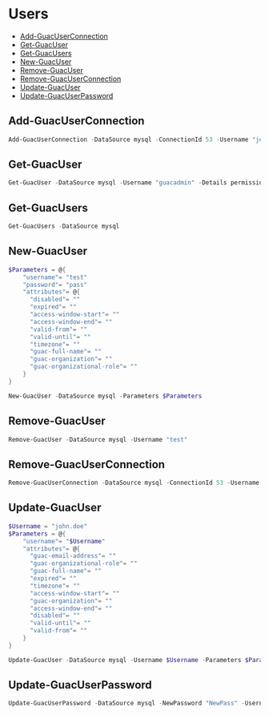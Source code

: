 # Users 

 - [Add-GuacUserConnection](#add-guacuserconnection)
 - [Get-GuacUser](#get-guacuser)
 - [Get-GuacUsers](#get-guacusers)
 - [New-GuacUser](#new-guacuser)
 - [Remove-GuacUser](#remove-guacuser)
 - [Remove-GuacUserConnection](#remove-guacuserconnection)
 - [Update-GuacUser](#update-guacuser)
 - [Update-GuacUserPassword](#update-guacuserpassword)

## Add-GuacUserConnection
```Powershell
Add-GuacUserConnection -DataSource mysql -ConnectionId 53 -Username "john.doe"
```
## Get-GuacUser
```Powershell
Get-GuacUser -DataSource mysql -Username "guacadmin" -Details permissions
```
## Get-GuacUsers
```Powershell
Get-GuacUsers -DataSource mysql
```
## New-GuacUser
```Powershell
$Parameters = @{
    "username"= "test"
    "password"= "pass"
    "attributes"= @{
      "disabled"= ""
      "expired"= ""
      "access-window-start"= ""
      "access-window-end"= ""
      "valid-from"= ""
      "valid-until"= ""
      "timezone"= ""
      "guac-full-name"= ""
      "guac-organization"= ""
      "guac-organizational-role"= ""
    }
}

New-GuacUser -DataSource mysql -Parameters $Parameters
```
## Remove-GuacUser
```Powershell
Remove-GuacUser -DataSource mysql -Username "test"
```
## Remove-GuacUserConnection
```Powershell
Remove-GuacUserConnection -DataSource mysql -ConnectionId 53 -Username "john.doe"
```
## Update-GuacUser
```Powershell
$Username = "john.doe"
$Parameters = @{
    "username"= "$Username"
    "attributes"= @{
      "guac-email-address"= ""
      "guac-organizational-role"= ""
      "guac-full-name"= ""
      "expired"= ""
      "timezone"= ""
      "access-window-start"= ""
      "guac-organization"= ""
      "access-window-end"= ""
      "disabled"= ""
      "valid-until"= ""
      "valid-from"= ""
    }
}

Update-GuacUser -DataSource mysql -Username $Username -Parameters $Parameters
```
## Update-GuacUserPassword
```Powershell
Update-GuacUserPassword -DataSource mysql -NewPassword "NewPass" -Username "john.doe" -OldPassword "OldPass"
```

